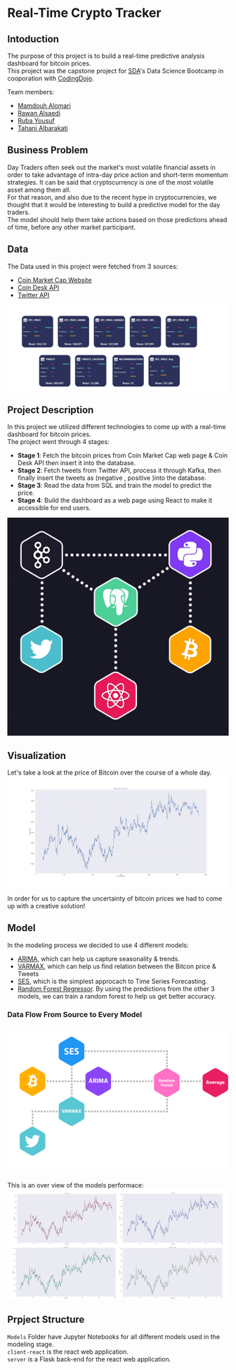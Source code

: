 # Real-Time Crypto Tracker

## Intoduction
The purpose of this project is to build a real-time predictive analysis dashboard for bitcoin prices.<br/>
This project was the capstone project for [SDA](https://sda.edu.sa/)'s Data Science Bootcamp in cooporation with [CodingDojo](https://www.codingdojo.com/).

Team members:
- [Mamdouh Alomari](https://github.com/MamdouhAlomari)
- [Rawan Alsaedi](https://github.com/RawanAlsaedi)
- [Ruba Yousuf](https://github.com/RubaYousuf)
- [Tahani Albarakati](https://github.com/Tahani-Albarakati)

## Business Problem
Day Traders often seek out the market's most volatile financial assets in order to take advantage of intra-day price action and short-term momentum strategies. It can be said that cryptocurrency is one of the most volatile asset among them all. <br/>
For that reason, and also due to the recent hype in cryptocurrencies, we thought that it would be interesting to build a predictive model for the day traders. <br/>
The model should help them take actions based on those predictions ahead of time, before any other market participant.

## Data
The Data used in this project were fetched from 3 sources:
- [Coin Market Cap Website](https://coinmarketcap.com/currencies/bitcoin/)
- [Coin Desk API](https://api.coindesk.com/v1/bpi/currentprice.json)
- [Twitter API](https://developer.twitter.com/en/docs/twitter-api)

<p align="center">
  <img src="/images/DB-tables.png" />
</p>

## Project Description
In this project we utilized different technologies to come up with a real-time dashboard for bitcoin prices.<br/>
The project went through 4 stages:
- **Stage 1**: Fetch the bitcoin prices from Coin Market Cap web page & Coin Desk API then insert  it into the database.
- **Stage 2**: Fetch tweets from Twitter API, process it through Kafka, then finally insert the tweets as (negative , positive )into the database. 
- **Stage 3**: Read the data from SQL and train the model to predict the price.
- **Stage 4**: Build the dashboard as a web page using React to make it accessible for end users.

<p align="center">
  <img src="/images/architecture.gif" />
</p>

## Visualization
Let's take a look at the price of Bitcoin over the course of a whole day.<br/>
![bitcoin_price!](/images/BTC_Price_11-07-2021.png)

In order for us to capture the uncertainty of bitcoin prices we had to come up with a creative solution!<br/>

## Model
In the modeling process we decided to use 4 different models:
- [ARIMA](https://en.wikipedia.org/wiki/Autoregressive_integrated_moving_average), which can help us capture seasonality & trends.
- [VARMAX](https://www.analyticsvidhya.com/blog/2018/09/multivariate-time-series-guide-forecasting-modeling-python-codes/), which can help us find relation between the Bitcon price & Tweets
- [SES](https://machinelearningmastery.com/exponential-smoothing-for-time-series-forecasting-in-python/#:~:text=Single%20Exponential%20Smoothing%2C%20SES%20for,smoothing%20factor%20or%20smoothing%20coefficient.), which is the simplest approcach to Time Series Forecasting.
- [Random Forest Regressor](https://en.wikipedia.org/wiki/Random_forest). By using the predictions from the other 3 models, we can train a random forest to help us get better accuracy.

### Data Flow From Source to Every Model

<p align="center">
  <img src="/images/data-flow.png" />
</p>

This is an over view of the models performace:<br/>
![all-models!](/images/All_models.png)

## Prpject Structure
`Models` Folder have Jupyter Notebooks for all different models used in the modeling stage.<br/>
`client-react` is the react web application.<br/>
`server` is a Flask back-end for the react web application.<br/>
